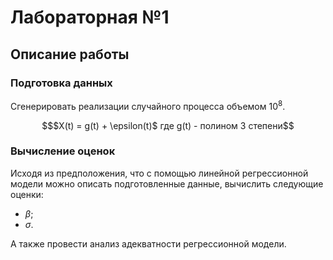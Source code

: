 # Лабораторная №1
## Описание работы
### Подготовка данных
Сгенерировать реализации случайного процесса объемом $`10^{8}`$.
```math
$X(t) = g(t) + \epsilon(t)$
где g(t) - полином 3 степени
```
### Вычисление оценок
Исходя из предположения, что с помощью линейной регрессионной модели можно описать подготовленные данные, вычислить следующие оценки:
* $`\beta`$;
* $`\sigma`$.

А также провести анализ адекватности регрессионной модели.
